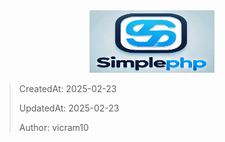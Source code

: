 <center>
<img src="public/images/sphp.png" width="200" height="100">
</center>


> CreatedAt: 2025-02-23
>
> UpdatedAt: 2025-02-23
>
> Author: vicram10

